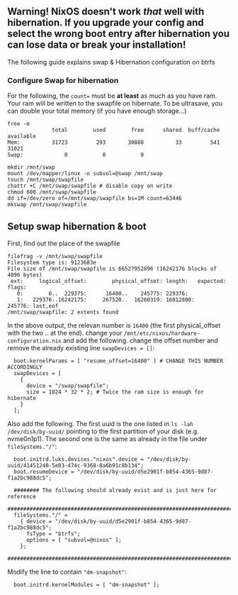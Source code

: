 ## Warning! NixOS doesn't work *that* well with hibernation. If you upgrade your config and select the wrong boot entry after hibernation you can lose data or break your installation!

The following guide explains swap & Hibernation configuration on btrfs

### Configure Swap for hibernation


For the following, the `count=` must be **at least** as much as you have ram. Your ram will be written to the swapfile on hibernate. To be ultrasave, you can double your total memory (if you have enough storage...)

```
free -m
              total        used        free      shared  buff/cache   available
Mem:          31723         293       30888          33         541       31021
Swap:             0           0           0

mkdir /mnt/swap
mount /dev/mapper/linux -o subvol=@swap /mnt/swap
touch /mnt/swap/swapfile
chattr +C /mnt/swap/swapfile # disable copy on write
chmod 600 /mnt/swap/swapfile
dd if=/dev/zero of=/mnt/swap/swapfile bs=1M count=63446
mkswap /mnt/swap/swapfile
```

## Setup swap hibernation & boot
First, find out the place of the swapfile
```
filefrag -v /mnt/swap/swapfile
Filesystem type is: 9123683e
File size of /mnt/swap/swapfile is 66527952896 (16242176 blocks of 4096 bytes)
 ext:     logical_offset:        physical_offset: length:   expected: flags:
   0:        0..  229375:      16400..    245775: 229376:
   1:   229376..16242175:     267520..  16280319: 16012800:     245776: last,eof
/mnt/swap/swapfile: 2 extents found
```
In the above output, the relevan number is `16400` (the first physical_offset with the two .. at the end).
change your `/mnt/etc/nixos/hardware-configuration.nix` and add the following. change the offset number and remove the already existing line `swapDevices = []`:
```
  boot.kernelParams = [ "resume_offset=16400" ] # CHANGE THIS NUMBER ACCORDINGLY
  swapDevices = [
    {
      device = "/swap/swapfile";
      size = 1024 * 32 * 2; # Twice the ram size is enough for hibernate
    }
  ];
```

Also add the following. The first uuid is the one listed in `ls -lah /dev/disk/by-uuid/` pointing to the first partition of your disk (e.g. nvme0n1p1). The second one is the same as already in the file under `fileSystems."/"`:
```
  boot.initrd.luks.devices."nixos".device = "/dev/disk/by-uuid/41451240-5e03-474c-9368-8a6b91c8b134";
  boot.resumeDevice = "/dev/disk/by-uuid/d5e2901f-b854-4365-9d87-f1a2bc988dc5";

  ######## The following should already exist and is just here for reference
  ##########################################################################
  fileSystems."/" =
    { device = "/dev/disk/by-uuid/d5e2901f-b854-4365-9d87-f1a2bc988dc5";
      fsType = "btrfs";
      options = [ "subvol=@nixos" ];
    };
  ##########################################################################

```
Modify the line to contain `"dm-snapshot"`:
```
  boot.initrd.kernelModules = [ "dm-snapshot" ];
```
